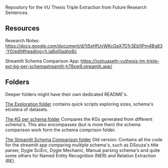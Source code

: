 Repository for the VU Thesis Triple Extraction from Future Research Sentences.

## Resources
Research Notes: https://docs.google.com/document/d/1i5xHfUvWKcGeX7D1r3Eb1IPm4Bg83-Y0/edit#heading=h.ia8q0laqhx6c

Streamlit Schema Comparison App: https://joshuaseth-vuthesis-lm-triple-ext-kg-per-schemastreamlit-h78xw9.streamlit.app/

## Folders

Deeper folders might have their own dedicated README's. 

[The Exploration folder](exploration/) contains quick scripts exploring sizes, schema's etcetera of datasets.

[The KG per schema folder](KG_per_schema/) Compares the KGs generated from different schema's. This also encompasses (but is more then) the schema comparison work form the schema comprison folder.

[The Streamlit Schema Comparison folder](old/streamlit_compare_schemas/) Old version: Contains all the code for the streamlit app comparing multiple schema's, such as DSouza's title parser, Dygie SciErc, Dygie Mechanic, Manual parsing schema's and quite some others for Named Entity Recognition (NER) and Relation Extraction (RE).